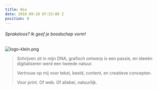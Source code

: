 ```yaml
---
title: Wie
date: 2016-09-20 07:53:00 Z
position: 0
---
```


###### Sprakeloos? Ik geef je boodschap vorm!
![logo-klein.png](/uploads/logo-klein.png)

> Schrijven zit in mijn DNA, grafisch ontwerp is een passie, en ideeën digitaliseren werd een tweede natuur. 
> 
> Vertrouw op mij voor tekst, beeld, content, en creatieve concepten. 
> 
> Voor print. Of web. Of allebei, natuurlijk.
